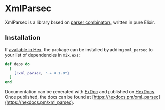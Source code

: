 # XmlParsec

XmlParsec is a library based on [parser combinators](https://en.wikipedia.org/wiki/Parser_combinator), written in pure Elixir.

## Installation

If [available in Hex](https://hex.pm/docs/publish), the package can be installed
by adding `xml_parsec` to your list of dependencies in `mix.exs`:

```elixir
def deps do
  [
    {:xml_parsec, "~> 0.1.0"}
  ]
end
```

Documentation can be generated with [ExDoc](https://github.com/elixir-lang/ex_doc)
and published on [HexDocs](https://hexdocs.pm). Once published, the docs can
be found at [https://hexdocs.pm/xml_parsec](https://hexdocs.pm/xml_parsec).

